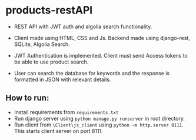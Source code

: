 # products-restAPI
- REST API with JWT auth and algolia search functionality.

- Client made using HTML, CSS and Js. Backend made using django-rest, SQLite, Algolia Search.

- JWT Authentication is implemented. Client must send Access tokens to be able to use product search.

- User can search the database for keywords and the response is formatted in JSON with relevant details.

## How to run:
- Install requirements from `requirements.txt`
- Run django server using `python manage.py runserver` in root directory.
- Run client from `\Client\js_client` using `python -m http.server 8111`. This starts client server on port 8111.
